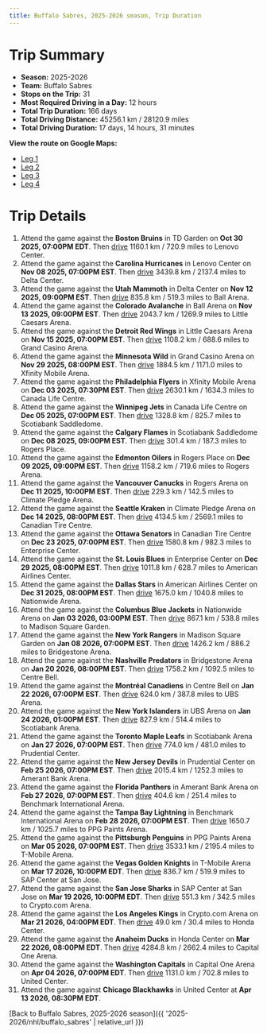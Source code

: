 ```yaml
---
title: Buffalo Sabres, 2025-2026 season, Trip Duration
---
```


# Trip Summary
- **Season:** 2025-2026
- **Team:** Buffalo Sabres
- **Stops on the Trip:** 31
- **Most Required Driving in a Day:** 12 hours
- **Total Trip Duration:** 166 days
- **Total Driving Distance:** 45256.1 km / 28120.9 miles
- **Total Driving Duration:** 17 days, 14 hours, 31 minutes

**View the route on Google Maps:**
- [Leg 1](https://www.google.com/maps/dir/TD+Garden+Boston/Lenovo+Center+Carolina/Delta+Center+Utah/Ball+Arena+Colorado/Little+Caesars+Arena+Detroit/Grand+Casino+Arena+Minnesota/Xfinity+Mobile+Arena+Philadelphia/Canada+Life+Centre+Winnipeg/Scotiabank+Saddledome+Calgary/Rogers+Place+Edmonton)
- [Leg 2](https://www.google.com/maps/dir/Rogers+Place+Edmonton/Rogers+Arena+Vancouver/Climate+Pledge+Arena+Seattle/Canadian+Tire+Centre+Ottawa/Enterprise+Center+St.+Louis/American+Airlines+Center+Dallas/Nationwide+Arena+Columbus/Madison+Square+Garden+New+York/Bridgestone+Arena+Nashville/Centre+Bell+Montréal)
- [Leg 3](https://www.google.com/maps/dir/Centre+Bell+Montréal/UBS+Arena+New+York/Scotiabank+Arena+Toronto/Prudential+Center+New+Jersey/Amerant+Bank+Arena+Florida/Benchmark+International+Arena+Tampa+Bay/PPG+Paints+Arena+Pittsburgh/T-Mobile+Arena+Vegas/SAP+Center+at+San+Jose+San+Jose/Crypto.com+Arena+Los+Angeles)
- [Leg 4](https://www.google.com/maps/dir/Crypto.com+Arena+Los+Angeles/Honda+Center+Anaheim/Capital+One+Arena+Washington/United+Center+Chicago)

# Trip Details
1. Attend the game against the **Boston Bruins** in TD Garden on **Oct 30 2025, 07:00PM EDT**. Then [drive](https://www.google.com/maps/dir/TD+Garden+Boston/Lenovo+Center+Carolina) 1160.1 km / 720.9 miles to Lenovo Center.
2. Attend the game against the **Carolina Hurricanes** in Lenovo Center on **Nov 08 2025, 07:00PM EST**. Then [drive](https://www.google.com/maps/dir/Lenovo+Center+Carolina/Delta+Center+Utah) 3439.8 km / 2137.4 miles to Delta Center.
3. Attend the game against the **Utah Mammoth** in Delta Center on **Nov 12 2025, 09:00PM EST**. Then [drive](https://www.google.com/maps/dir/Delta+Center+Utah/Ball+Arena+Colorado) 835.8 km / 519.3 miles to Ball Arena.
4. Attend the game against the **Colorado Avalanche** in Ball Arena on **Nov 13 2025, 09:00PM EST**. Then [drive](https://www.google.com/maps/dir/Ball+Arena+Colorado/Little+Caesars+Arena+Detroit) 2043.7 km / 1269.9 miles to Little Caesars Arena.
5. Attend the game against the **Detroit Red Wings** in Little Caesars Arena on **Nov 15 2025, 07:00PM EST**. Then [drive](https://www.google.com/maps/dir/Little+Caesars+Arena+Detroit/Grand+Casino+Arena+Minnesota) 1108.2 km / 688.6 miles to Grand Casino Arena.
6. Attend the game against the **Minnesota Wild** in Grand Casino Arena on **Nov 29 2025, 08:00PM EST**. Then [drive](https://www.google.com/maps/dir/Grand+Casino+Arena+Minnesota/Xfinity+Mobile+Arena+Philadelphia) 1884.5 km / 1171.0 miles to Xfinity Mobile Arena.
7. Attend the game against the **Philadelphia Flyers** in Xfinity Mobile Arena on **Dec 03 2025, 07:30PM EST**. Then [drive](https://www.google.com/maps/dir/Xfinity+Mobile+Arena+Philadelphia/Canada+Life+Centre+Winnipeg) 2630.1 km / 1634.3 miles to Canada Life Centre.
8. Attend the game against the **Winnipeg Jets** in Canada Life Centre on **Dec 05 2025, 07:00PM EST**. Then [drive](https://www.google.com/maps/dir/Canada+Life+Centre+Winnipeg/Scotiabank+Saddledome+Calgary) 1328.8 km / 825.7 miles to Scotiabank Saddledome.
9. Attend the game against the **Calgary Flames** in Scotiabank Saddledome on **Dec 08 2025, 09:00PM EST**. Then [drive](https://www.google.com/maps/dir/Scotiabank+Saddledome+Calgary/Rogers+Place+Edmonton) 301.4 km / 187.3 miles to Rogers Place.
10. Attend the game against the **Edmonton Oilers** in Rogers Place on **Dec 09 2025, 09:00PM EST**. Then [drive](https://www.google.com/maps/dir/Rogers+Place+Edmonton/Rogers+Arena+Vancouver) 1158.2 km / 719.6 miles to Rogers Arena.
11. Attend the game against the **Vancouver Canucks** in Rogers Arena on **Dec 11 2025, 10:00PM EST**. Then [drive](https://www.google.com/maps/dir/Rogers+Arena+Vancouver/Climate+Pledge+Arena+Seattle) 229.3 km / 142.5 miles to Climate Pledge Arena.
12. Attend the game against the **Seattle Kraken** in Climate Pledge Arena on **Dec 14 2025, 08:00PM EST**. Then [drive](https://www.google.com/maps/dir/Climate+Pledge+Arena+Seattle/Canadian+Tire+Centre+Ottawa) 4134.5 km / 2569.1 miles to Canadian Tire Centre.
13. Attend the game against the **Ottawa Senators** in Canadian Tire Centre on **Dec 23 2025, 07:00PM EST**. Then [drive](https://www.google.com/maps/dir/Canadian+Tire+Centre+Ottawa/Enterprise+Center+St.+Louis) 1580.8 km / 982.3 miles to Enterprise Center.
14. Attend the game against the **St. Louis Blues** in Enterprise Center on **Dec 29 2025, 08:00PM EST**. Then [drive](https://www.google.com/maps/dir/Enterprise+Center+St.+Louis/American+Airlines+Center+Dallas) 1011.8 km / 628.7 miles to American Airlines Center.
15. Attend the game against the **Dallas Stars** in American Airlines Center on **Dec 31 2025, 08:00PM EST**. Then [drive](https://www.google.com/maps/dir/American+Airlines+Center+Dallas/Nationwide+Arena+Columbus) 1675.0 km / 1040.8 miles to Nationwide Arena.
16. Attend the game against the **Columbus Blue Jackets** in Nationwide Arena on **Jan 03 2026, 03:00PM EST**. Then [drive](https://www.google.com/maps/dir/Nationwide+Arena+Columbus/Madison+Square+Garden+New+York) 867.1 km / 538.8 miles to Madison Square Garden.
17. Attend the game against the **New York Rangers** in Madison Square Garden on **Jan 08 2026, 07:00PM EST**. Then [drive](https://www.google.com/maps/dir/Madison+Square+Garden+New+York/Bridgestone+Arena+Nashville) 1426.2 km / 886.2 miles to Bridgestone Arena.
18. Attend the game against the **Nashville Predators** in Bridgestone Arena on **Jan 20 2026, 08:00PM EST**. Then [drive](https://www.google.com/maps/dir/Bridgestone+Arena+Nashville/Centre+Bell+Montréal) 1758.2 km / 1092.5 miles to Centre Bell.
19. Attend the game against the **Montréal Canadiens** in Centre Bell on **Jan 22 2026, 07:00PM EST**. Then [drive](https://www.google.com/maps/dir/Centre+Bell+Montréal/UBS+Arena+New+York) 624.0 km / 387.8 miles to UBS Arena.
20. Attend the game against the **New York Islanders** in UBS Arena on **Jan 24 2026, 01:00PM EST**. Then [drive](https://www.google.com/maps/dir/UBS+Arena+New+York/Scotiabank+Arena+Toronto) 827.9 km / 514.4 miles to Scotiabank Arena.
21. Attend the game against the **Toronto Maple Leafs** in Scotiabank Arena on **Jan 27 2026, 07:00PM EST**. Then [drive](https://www.google.com/maps/dir/Scotiabank+Arena+Toronto/Prudential+Center+New+Jersey) 774.0 km / 481.0 miles to Prudential Center.
22. Attend the game against the **New Jersey Devils** in Prudential Center on **Feb 25 2026, 07:00PM EST**. Then [drive](https://www.google.com/maps/dir/Prudential+Center+New+Jersey/Amerant+Bank+Arena+Florida) 2015.4 km / 1252.3 miles to Amerant Bank Arena.
23. Attend the game against the **Florida Panthers** in Amerant Bank Arena on **Feb 27 2026, 07:00PM EST**. Then [drive](https://www.google.com/maps/dir/Amerant+Bank+Arena+Florida/Benchmark+International+Arena+Tampa+Bay) 404.6 km / 251.4 miles to Benchmark International Arena.
24. Attend the game against the **Tampa Bay Lightning** in Benchmark International Arena on **Feb 28 2026, 07:00PM EST**. Then [drive](https://www.google.com/maps/dir/Benchmark+International+Arena+Tampa+Bay/PPG+Paints+Arena+Pittsburgh) 1650.7 km / 1025.7 miles to PPG Paints Arena.
25. Attend the game against the **Pittsburgh Penguins** in PPG Paints Arena on **Mar 05 2026, 07:00PM EST**. Then [drive](https://www.google.com/maps/dir/PPG+Paints+Arena+Pittsburgh/T-Mobile+Arena+Vegas) 3533.1 km / 2195.4 miles to T-Mobile Arena.
26. Attend the game against the **Vegas Golden Knights** in T-Mobile Arena on **Mar 17 2026, 10:00PM EDT**. Then [drive](https://www.google.com/maps/dir/T-Mobile+Arena+Vegas/SAP+Center+at+San+Jose+San+Jose) 836.7 km / 519.9 miles to SAP Center at San Jose.
27. Attend the game against the **San Jose Sharks** in SAP Center at San Jose on **Mar 19 2026, 10:00PM EDT**. Then [drive](https://www.google.com/maps/dir/SAP+Center+at+San+Jose+San+Jose/Crypto.com+Arena+Los+Angeles) 551.3 km / 342.5 miles to Crypto.com Arena.
28. Attend the game against the **Los Angeles Kings** in Crypto.com Arena on **Mar 21 2026, 04:00PM EDT**. Then [drive](https://www.google.com/maps/dir/Crypto.com+Arena+Los+Angeles/Honda+Center+Anaheim) 49.0 km / 30.4 miles to Honda Center.
29. Attend the game against the **Anaheim Ducks** in Honda Center on **Mar 22 2026, 08:00PM EDT**. Then [drive](https://www.google.com/maps/dir/Honda+Center+Anaheim/Capital+One+Arena+Washington) 4284.8 km / 2662.4 miles to Capital One Arena.
30. Attend the game against the **Washington Capitals** in Capital One Arena on **Apr 04 2026, 07:00PM EDT**. Then [drive](https://www.google.com/maps/dir/Capital+One+Arena+Washington/United+Center+Chicago) 1131.0 km / 702.8 miles to United Center.
31. Attend the game against **Chicago Blackhawks** in United Center at **Apr 13 2026, 08:30PM EDT**.

[Back to Buffalo Sabres, 2025-2026 season]({{ '2025-2026/nhl/buffalo_sabres' | relative_url }})
